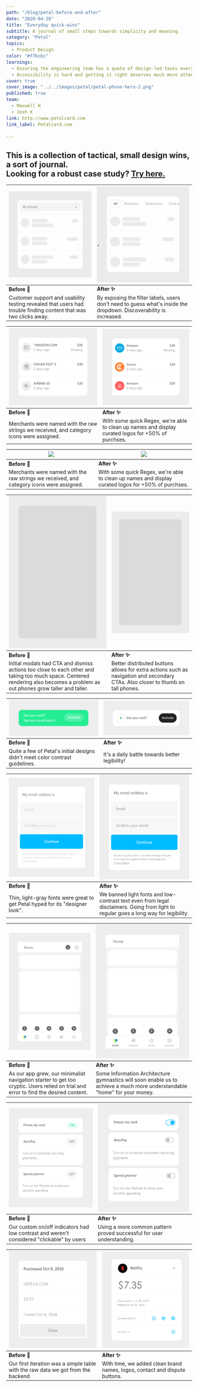 ```yaml
---
path: "/blog/petal-before-and-after"
date: "2020-04-28"
title: "Everyday quick-wins"
subtitle: A journal of small steps towards simplicity and meaning.
category: "Petal"
topics:
  - Product Design
color: "#f7bcbc"
learnings:
  - Ensuring the engineering team has a quota of design-led tasks every sprint was essential to getting some of this work prioritized.
  - Accessibility is hard and getting it right deserves much more attention and resources than some small teams have.
cover: true
cover_image: "../../images/petal/petal-phone-hero-2.png"
published: true
team:
  - Maxwell H
  - Josh K
link: http://www.petalcard.com
link_label: Petalcard.com

---
```


## This is a collection of tactical, small design wins, a sort of journal. <br> Looking for a robust case study? [Try here.](/blog/nubank/nuconta)

| <img src="../../images/petal/before-and-after/filters-before.gif"> | <img src="../../images/petal/before-and-after/filters-after-3.gif"> | 
|--------- | --------|
| __Before 🤔__        |__After ✨__         |
| Customer support and usability testing revealed that users had trouble finding content that was two clicks away. | By exposing the filter labels, users don't need to guess what's inside the dropdown. Discoverability is increased. | 

| ![](../../images/petal/before-and-after/feedItems-before.png) | ![](../../images/petal/before-and-after/feedItems-after.png) | 
|--------- | --------|
| __Before 🤔__        |__After ✨__         |
| Merchants were named with the raw strings we received, and category icons were assigned. | With some quick Regex, we're able to clean up names and display curated logos for +50% of purchses. | 

| ![](../../images/petal/before-and-after/desktop-before.png) | ![](../../images/petal/before-and-after/desktop-after.png) | 
|--------- | --------|
| __Before 🤔__        |__After ✨__         |
| Merchants were named with the raw strings we received, and category icons were assigned. | With some quick Regex, we're able to clean up names and display curated logos for +50% of purchses. | 

| ![](../../images/petal/before-and-after/modals-before-12.gif) | ![](../../images/petal/before-and-after/modals-after-12.gif) | 
|--------- | --------|
| __Before 🤔__        |__After ✨__         |
| Initial modals had CTA and dismiss actions too close to each other and taking too much space. Centered rendering also becomes a problem as out phones grow taller and taller. | Better distributed buttons allows for extra actions such as navigation and secondary CTAs. Also closer to thumb on tall phones. |


| ![](../../images/petal/before-and-after/toast-before.png) | ![](../../images/petal/before-and-after/toast-after.png) | 
|--------- | --------|
| __Before 🤔__        |__After ✨__         |
| Quite a few of Petal's initial designs didn't meet color contrast guidelines.   | It's a daily battle towards better legibility! | 

| ![](../../images/petal/before-and-after/light-fonts-before.png) | ![](../../images/petal/before-and-after/light-fonts-after.png) | 
|--------- | --------|
| __Before 🤔__        |__After ✨__         |
| Thin, light-gray fonts were great to get Petal hyped for its "designer look".  | We banned light fonts and low-contrast text even from legal disclaimers. Going from light to regular goes a long way for legibility.  | 

| ![](../../images/petal/before-and-after/navigation-before-2.png) | ![](../../images/petal/before-and-after/navigation-after-2.png) | 
|--------- | --------|
| __Before 🤔__        |__After ✨__         |
| As our app grew, our minimalist navigation starter to get too cryptic. Users relied on trial and error to find the desired content.   | Some Information Architecture gymnastics will soon enable us to achieve a much more understandable "home" for your money.  | 

| ![](../../images/petal/before-and-after/toggles-before.png) | ![](../../images/petal/before-and-after/toggles-after.png) | 
|--------- | --------|
| __Before 🤔__        |__After ✨__         |
| Our custom on/off indicators had low contrast and weren't considered "clickable" by users  | Using a more common pattern proved successful for user understanding. | 

| ![](../../images/petal/before-and-after/transactions-before-3.png) | ![](../../images/petal/before-and-after/transactions-after-3.png) | 
|--------- | --------|
| __Before 🤔__        |__After ✨__         |
| Our first iteration was a simple table with the raw data we got from the backend  | With time, we added clean brand names, logos, contact and dispute buttons. | 